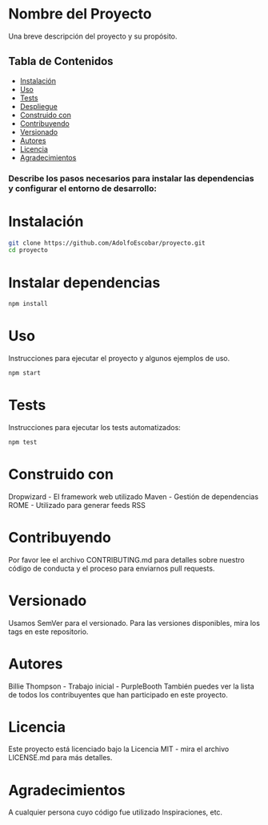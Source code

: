 # Nombre del Proyecto

Una breve descripción del proyecto y su propósito.

## Tabla de Contenidos

- [Instalación](#instalación)
- [Uso](#uso)
- [Tests](#tests)
- [Despliegue](#despliegue)
- [Construido con](#construido-con)
- [Contribuyendo](#contribuyendo)
- [Versionado](#versionado)
- [Autores](#autores)
- [Licencia](#licencia)
- [Agradecimientos](#agradecimientos)


### Describe los pasos necesarios para instalar las dependencias y configurar el entorno de desarrollo:

# Instalación
```bash
git clone https://github.com/AdolfoEscobar/proyecto.git
cd proyecto
```

# Instalar dependencias
```bash
npm install
```

# Uso
Instrucciones para ejecutar el proyecto y algunos ejemplos de uso.
```bash
npm start
```
# Tests
Instrucciones para ejecutar los tests automatizados:
```bash
npm test
```
# Construido con
Dropwizard - El framework web utilizado
Maven - Gestión de dependencias
ROME - Utilizado para generar feeds RSS

# Contribuyendo
Por favor lee el archivo CONTRIBUTING.md para detalles sobre nuestro código de conducta y el proceso para enviarnos pull requests.

# Versionado
Usamos SemVer para el versionado. Para las versiones disponibles, mira los tags en este repositorio.

# Autores
Billie Thompson - Trabajo inicial - PurpleBooth
También puedes ver la lista de todos los contribuyentes que han participado en este proyecto.

# Licencia
Este proyecto está licenciado bajo la Licencia MIT - mira el archivo LICENSE.md para más detalles.

# Agradecimientos
A cualquier persona cuyo código fue utilizado
Inspiraciones, etc.
